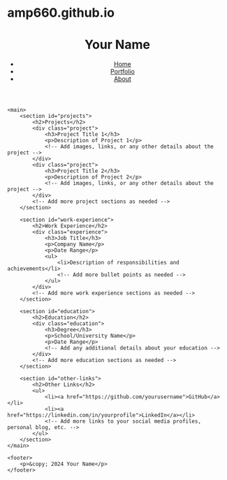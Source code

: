 # amp660.github.io
<!DOCTYPE html>
<html lang="en">
<head>
    <meta charset="UTF-8">
    <meta name="viewport" content="width=device-width, initial-scale=1.0">
    <title>Your Portfolio</title>
    <!-- Link to your CSS file for styling -->
    <link rel="stylesheet" href="styles.css">
</head>
<body>
    <header>
        <h1>Your Name</h1>
        <nav>
            <ul>
                <li><a href="/">Home</a></li>
                <li><a href="/portfolio">Portfolio</a></li>
                <li><a href="/about">About</a></li>
                <!-- Add other links as needed -->
            </ul>
        </nav>
    </header>

    <main>
        <section id="projects">
            <h2>Projects</h2>
            <div class="project">
                <h3>Project Title 1</h3>
                <p>Description of Project 1</p>
                <!-- Add images, links, or any other details about the project -->
            </div>
            <div class="project">
                <h3>Project Title 2</h3>
                <p>Description of Project 2</p>
                <!-- Add images, links, or any other details about the project -->
            </div>
            <!-- Add more project sections as needed -->
        </section>

        <section id="work-experience">
            <h2>Work Experience</h2>
            <div class="experience">
                <h3>Job Title</h3>
                <p>Company Name</p>
                <p>Date Range</p>
                <ul>
                    <li>Description of responsibilities and achievements</li>
                    <!-- Add more bullet points as needed -->
                </ul>
            </div>
            <!-- Add more work experience sections as needed -->
        </section>

        <section id="education">
            <h2>Education</h2>
            <div class="education">
                <h3>Degree</h3>
                <p>School/University Name</p>
                <p>Date Range</p>
                <!-- Add any additional details about your education -->
            </div>
            <!-- Add more education sections as needed -->
        </section>

        <section id="other-links">
            <h2>Other Links</h2>
            <ul>
                <li><a href="https://github.com/yourusername">GitHub</a></li>
                <li><a href="https://linkedin.com/in/yourprofile">LinkedIn</a></li>
                <!-- Add more links to your social media profiles, personal blog, etc. -->
            </ul>
        </section>
    </main>

    <footer>
        <p>&copy; 2024 Your Name</p>
    </footer>
</body>
</html>
